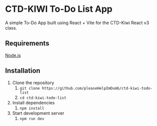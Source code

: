 # CTD-KIWI To-Do List App

A simple To-Do App built using React + Vite for the CTD-Kiwi React v3 class.

## Requirements

[Node.js](https://nodejs.org/en)

## Installation

1. Clone the repository
   1. `git clone https://github.com/pleaseHelpImDumb/ctd-kiwi-todo-list`
   2. `cd ctd-kiwi-todo-list`
2. Install dependencies
   1. `npm install`
3. Start development server
   1. `npm run dev`
